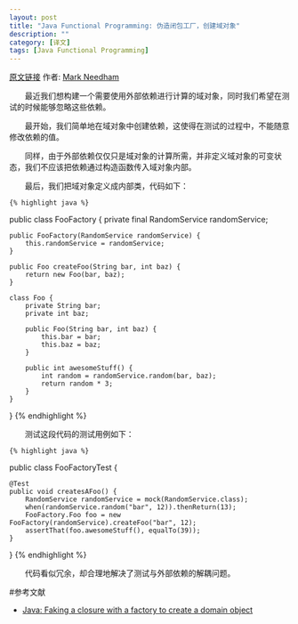 ```yaml
---
layout: post
title: "Java Functional Programming: 伪造闭包工厂，创建域对象"
description: ""
category: [译文]
tags: [Java Functional Programming]
---
```

<link rel="stylesheet" href="{{ site.baseurl }}/css/pygments.css">

[原文链接](http://www.javacodegeeks.com/2012/03/java-faking-closure-with-factory-to.html) 作者: [Mark Needham](http://www.javacodegeeks.com/author/Mark-Needham/)

　　最近我们想构建一个需要使用外部依赖进行计算的域对象，同时我们希望在测试的时候能够忽略这些依赖。

　　最开始，我们简单地在域对象中创建依赖，这使得在测试的过程中，不能随意修改依赖的值。

　　同样，由于外部依赖仅仅只是域对象的计算所需，并非定义域对象的可变状态，我们不应该把依赖通过构造函数传入域对象内部。

　　最后，我们把域对象定义成内部类，代码如下：

    {% highlight java %} 
public class FooFactory {
    private final RandomService randomService;

    public FooFactory(RandomService randomService) {
        this.randomService = randomService;
    }

    public Foo createFoo(String bar, int baz) {
        return new Foo(bar, baz);
    }

    class Foo {
        private String bar;
        private int baz;

        public Foo(String bar, int baz) {
            this.bar = bar;
            this.baz = baz;
        }

        public int awesomeStuff() {
            int random = randomService.random(bar, baz);
            return random * 3;
        }
    }
}
    {% endhighlight %}
	
<!-- more -->

　　测试这段代码的测试用例如下：

    {% highlight java %} 
public class FooFactoryTest {

    @Test
    public void createsAFoo() {
        RandomService randomService = mock(RandomService.class);
        when(randomService.random("bar", 12)).thenReturn(13);
        FooFactory.Foo foo = new FooFactory(randomService).createFoo("bar", 12);
        assertThat(foo.awesomeStuff(), equalTo(39));
    }

}
    {% endhighlight %}
	
　　代码看似冗余，却合理地解决了测试与外部依赖的解耦问题。

#参考文献

*  [Java: Faking a closure with a factory to create a domain object](http://www.markhneedham.com/blog/2012/02/26/java-faking-a-closure-with-a-factory-to-create-a-domain-object/)